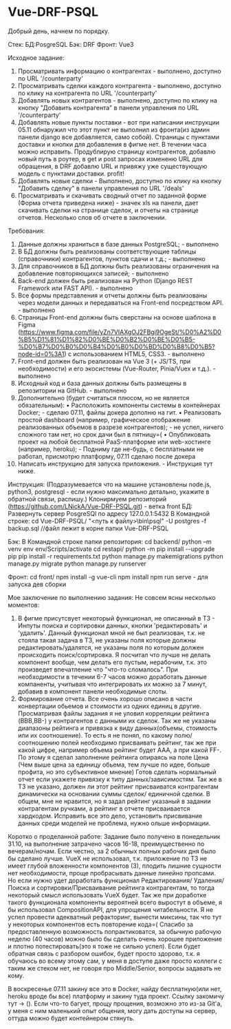 # Vue-DRF-PSQL
Добрый день, начнем по порядку.

Стек:
БД:PosgreSQL
Бэк: DRF
Фронт: Vue3

Исходное задание:
1.	Просматривать информацию о контрагентах  - выполнено, доступно по URL '/counterparty'
2.	Просматривать сделки каждого контрагента - выполнено, доступно по клику на контрагента по URL '/counterparty'
3.	Добавлять новых контрагентов - выполнено, доступно по клику на кнопку "Добавить контрагента" в панели управления по URL '/counterparty'
4.	Добавлять новые пункты поставки - вот при написании инструкции 05.11 обнаружил что этот пункт не выполнил из фронта(из админ панели django все добавляется, само собой). Страницы с пунктами доставки и кнопки для добавления в фигме нет. В течении часа можно исправить. Продублирую страницу контрагентов, добавлю новый путь в роутер, в get и post запросах измененю URL для обращения, в DRF добавлю URL и привяжу уже существующую модель с пунктами доставки. profit!
5.	Добавлять новые сделки - Выполнено, доступно по клику на кнопку "Добавить сделку" в панели управления по URL '/deals'
6.	Просматривать и скачивать сводный отчет по заданной форме (Форма отчета приведена ниже) - значек xls на панели, дает скачивать сделки на странице сделок, и отчеты на странице отчетов. Несколько слов об отчете в заключении.


Требования:
1.	Данные должны храниться в базе данных PostgreSQL; - выполнено
2.	В БД должны быть реализованы соответствующие таблицы (справочники) контрагентов, пунктов сдачи и т.д.; - выполнено
3.	Для справочников в БД должны быть реализованы ограничения на добавление повторяющихся записей; - выполнено
4.	Back-end должен быть реализован на Python (Django REST Framework или FAST API). - выполнено
5.	Все формы представления и отчеты должны быть реализованы через модели данных и передаваться на Front-end посредством API. - выполнено
6.	Страницы Front-end должны быть сверстаны на основе шаблона в Figma (https://www.figma.com/file/yZn7VIAXgOJ2FBgi9OgeSt/%D0%A2%D0%B5%D1%81%D1%82%D0%BE%D0%B2%D0%BE%D0%B5-%D0%B7%D0%B0%D0%B4%D0%B0%D0%BD%D0%B8%D0%B5?node-id=0%3A1) с использованием HTML5, CSS3. - выполнено
7.	Front-end должен быть реализован на Vue 3 (+ JS/TS, при необходимости) и его экосистемы (Vue-Router, Pinia/Vuex и т.д.). - выполнено
8.	Исходный код и база данных должны быть размещены в репозитории на GitHub. - выполнено
9.	Дополнительно (будет считаться плюсом, но не является обязательным):
•	Расположить компоненты системы в контейнерах Docker; - сделаю 07.11, файлы докера дополню на гит.
•	Реализовать простой dashboard (например, графическое отображение реализованных объемов в разрезе контрагентов); - не успел, ничего сложного там нет, но срок дачи был в пятницу=(
•	Опубликовать проект на любой бесплатной PaaS-платформе или web-хостинге (например, heroku); - Подниму где не-будь, с бесплатными не работал, присмотрю платформу, 07.11 сделаю после докера
10.	Написать инструкцию для запуска приложения. - Инструкция тут ниже.

Инструкция: (Подразумевается что на машине установлены node.js, python3, postgresql - если нужно максимально детально, укажите в обратной связи, распишу.)
Клонирмуем репозиторий (https://github.com/LNickA/Vue-DRF-PSQL.git) - ветка front
БД:
Развернуть сервер PosgreSQl по адресу 127.0.0.1:5432
В Командной строке:
cd Vue-DRF-PSQL/
"<путь к файлу>\bin\psql" -U postgres -f backup.sql  //файл лежит в корне папки Vue-DRF-PSQL

Бэк:
В Командной строке папки репозитория:
cd backend/
python –m venv env
env/Scripts/activate
cd restapi/
python -m pip install --upgrade pip
pip install -r requirements.txt
python manage.py makemigrations
python manage.py migrate
python manage.py runserver

Фронт:
cd front/
npm install -g vue-cli
npm install
npm run serve - для запуска дев сборки

Мое заключение по выполнению задания:
Не совсем ясны несколько моментов:
1. В фигме присутсвует некоторый функционал, не описанный в ТЗ - Инпуты поиска и сортировки данных, кнопки 'редактировать' и 'удалить'.
    Данный функционал мной не был реализован, т.к. не стояла такая задача в ТЗ, не указаны поля которые должны редактировать/удалятся, не указаны поля по которым должен происходить поиск/сортировка. Я посчитал что лучше не делать компонент вообще, чем делать его пустым, нерабочим, т.к. это произведет впечатление что "что-то сломалось". При необходимости в течении 6-7 часов можно доработать данные компаненты, учитывая что интегрировать их можно за 7 минут, добавив в компонент панели необходимые слоты.
2. Формирование отчета.
    Все очень хорошо описано в части конвертации обьемов и стоимости из одних единиц в другие.
    Просматривая файлы задания я не уловил корреляции рейтинга (BBB,BB-) у контрагентов с данными их сделок. 
    Так же не указаны диапазоны рейтинга и привязка к виду данных(объемы, стоимость или их соотношение).
    То есть я не понял, по какому полю/соотношению полей необходимо присваивать рейтинг, так же при какой цифре, например объема рейтинг будет ААА, а при какой FF-.
    По этому я сделал заполнение рейтинга опираясь на поле Цена (Чем выше цена за единицу обьема, тем лучше по идее, больше профита, но это субъективное мнение)
    Готов сделать нормальный отчет если укажете привязку к типу данных/зависимостям.
    Так же в ТЗ не указано, должен ли этот рейтинг присваиватся контрагентам динамически на основании суммы сделок/ единичной сделки.
    В общем, мне не нравится, но я задал рейтинг указаный в задании контрагентам ручками, а рейтинг в отчете присваивается хардкодом.
    Исправить все это дело, установить присвивание данных среди моделей не проблема, нужно ольше информации.

Коротко о проделанной работе:
Задание было получено в понедельник 31.10, на выполнение затрачено часов 16-18, преимущественно по вечерам/ночам.
Если честно, за 2 обычных полных рабочих дня было бы сделано лучше.
VueX не использовал, т.к. приложение по ТЗ не имеет глубой вложенности компонентов (3), плодить лишние сущности нет необходимости, проще пробрасывать данные линейно пропсами.
Но если нужно удет доработать функционал Редактирования/ Удаления/ Поиска и сортировки/Присваивание рейтинга контрагентам, то тогда некоторый смысл использовать VueX будет.
Так же при доработке такого функционала компоненты вероятней всего выростут в объеме, я бы использовал CompositionAPI, для упрощения читабельности.
Я не успел провести адекватный рефакторинг, вынести миксины, так что тут у некоторых компонентов есть повторение кода=(
Спасибо за предоставленную возможность попрактиковатся, за обычную рабочую неделю (40 часов) можно было бы сделать очень хорошее приложение и плотно потестировать(это я тоже не сильно успел).
Если будет обратная связь с разбором ошибок, будет просто здорово, т.к. я обучаюсь во всему этому сам, у меня в доступе даже просто коллеги с таким же стеком нет, не говоря про Middle/Senior, вопросы задавать не кому.

В воскресенье 07.11 закину все это в Docker, найду бесплатную(или нет, heroku вроде бы все) платформу и закину туда проект. Сcылку закомичу тут -> ().
Если что-то багует, прощу прощения, возможно это из-за Git'а, у меня с ним маленький опыт общения, могу дать доступы на сервер, оттуда можно будет контейнером стянуть.
